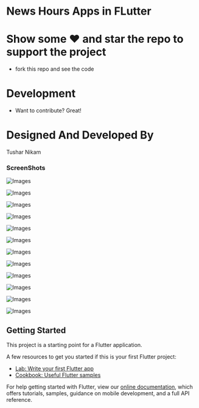 # News Hours Apps in FLutter

# Show some ❤️ and star the repo to support the project
  - fork this repo and see the code
# Development
  - Want to contribute? Great!

# Designed And Developed By
   Tushar Nikam
   
### ScreenShots

![Images](https://i.ibb.co/1dQSSsH/pic1.jpg)


![Images](https://i.ibb.co/sgrkbwK/pic8.jpg)


![Images](https://i.ibb.co/bHJ2HsH/pic12.jpg)


![Images](https://i.ibb.co/k9RWDfr/pic11.jpg)


![Images](https://i.ibb.co/0qBmvBm/pic10.jpg)


![Images](https://i.ibb.co/q1d3Jp3/pic5.jpg)


![Images](https://i.ibb.co/0fQkTg3/pic4.jpg)


![Images](https://i.ibb.co/kMRBgg2/pic9.jpg)


![Images](https://i.ibb.co/09ngND5/pic2.jpg)


![Images](https://i.ibb.co/VVN1Tfy/pic7.jpg)


![Images](https://i.ibb.co/ry2wVSP/pic6.jpg)


![Images](https://i.ibb.co/yXvP3z0/pic3.jpg)



## Getting Started

This project is a starting point for a Flutter application.

A few resources to get you started if this is your first Flutter project:

- [Lab: Write your first Flutter app](https://flutter.dev/docs/get-started/codelab)
- [Cookbook: Useful Flutter samples](https://flutter.dev/docs/cookbook)

For help getting started with Flutter, view our
[online documentation](https://flutter.dev/docs), which offers tutorials,
samples, guidance on mobile development, and a full API reference.
